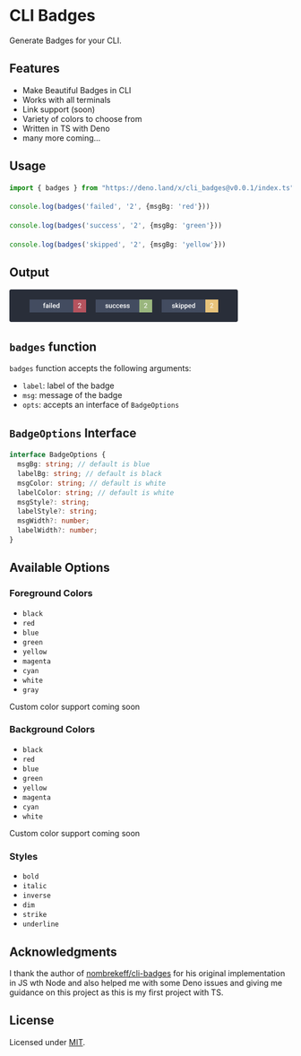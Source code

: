 # CLI Badges

Generate Badges for your CLI.

## Features
- Make Beautiful Badges in CLI
- Works with all terminals
- Link support (soon)
- Variety of colors to choose from
- Written in TS with Deno
- many more coming...

## Usage

```ts
import { badges } from "https://deno.land/x/cli_badges@v0.0.1/index.ts";

console.log(badges('failed', '2', {msgBg: 'red'}))

console.log(badges('success', '2', {msgBg: 'green'}))

console.log(badges('skipped', '2', {msgBg: 'yellow'}))
```

## Output

![sample_output](img/sample_output.png)

## `badges` function

`badges` function accepts the following arguments:

- `label`: label of the badge
- `msg`: message of the badge
- `opts`: accepts an interface of `BadgeOptions` 

## `BadgeOptions` Interface

```ts
interface BadgeOptions {
  msgBg: string; // default is blue
  labelBg: string; // default is black
  msgColor: string; // default is white
  labelColor: string; // default is white
  msgStyle?: string;
  labelStyle?: string;
  msgWidth?: number;
  labelWidth?: number;
}
```

## Available Options

### Foreground Colors

- `black`
- `red`
- `blue`
- `green`
- `yellow`
- `magenta`
- `cyan`
- `white`
- `gray`

Custom color support coming soon

### Background Colors

- `black`
- `red`
- `blue`
- `green`
- `yellow`
- `magenta`
- `cyan`
- `white`

Custom color support coming soon

### Styles

- `bold`
- `italic`
- `inverse`
- `dim`
- `strike`
- `underline`

## Acknowledgments

I thank the author of [nombrekeff/cli-badges](https://github.com/nombrekeff/cli-badges) for his original implementation in JS wth Node and also helped me with some Deno issues and giving me guidance on this project as this is my first project with TS.

## License

Licensed under [MIT](LICENSE).
